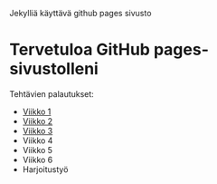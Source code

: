 Jekylliä käyttävä github pages sivusto

# Tervetuloa GitHub pages-sivustolleni

Tehtävien palautukset:

- [Viikko 1](./viikko1/index.html)
- [Viikko 2](./viikko2/vko2.md)
- [Viikko 3](./viikko3/index.html)
- Viikko 4
- Viikko 5
- Viikko 6
- Harjoitustyö